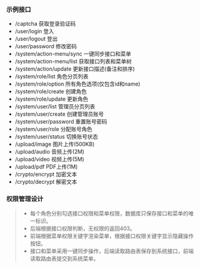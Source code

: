 ### 示例接口
- /captcha 获取登录验证码
- /user/login 登入
- /user/logout 登出
- /user/password 修改密码
- /system/action-menu/sync 一键同步接口和菜单
- /system/action-menu/list 获取接口列表和菜单树
- /system/action/update 更新接口描述(备注和排序)
- /system/role/list 角色分页列表
- /system/role/option 所有角色选项(仅包含id和name)
- /system/role/create 创建角色
- /system/role/update 更新角色
- /system/user/list 管理员分页列表
- /system/user/create 创建管理员账号
- /system/user/password 重置账号密码
- /system/user/role 分配账号角色
- /system/user/status 切换账号状态
- /upload/image 图片上传(500KB)
- /upload/audio 音频上传(2M)
- /upload/video 视频上传(5M)
- /upload/pdf PDF上传(1M)
- /crypto/encrypt 加密文本
- /crypto/decrypt 解密文本

### 权限管理设计
> - 每个角色分别勾选接口权限和菜单权限，数据库只保存接口和菜单的唯一标识。
> - 后端根据接口权限判断，无权限的返回403。
> - 前端根据菜单权限关键字渲染菜单，根据接口权限关键字显示隐藏操作按钮。
> - 接口和菜单采用一键同步操作，后端读取路由表保存到系统接口，前端读取路由表提交到系统菜单。
